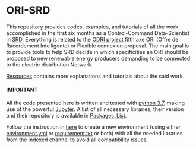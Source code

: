 # ORI-SRD
This repository provides codes, examples, and tutorials of all the work accomplished in the first six months as a Control-Command Data-Scientist in [SRD](https://www.srd-energies.fr/). Everything is related to the  [ODRI project](https://www.s2e2.fr/projets/odri/) fifth axe ORI (Offre de Racordement Intelligente) or Flexible connexion proposal. The main goal is to provide tools to help SRD decide in which specificities an ORI should be proposed to new renewable energy producers demanding to be connected to the electric distribution Network. 

[Resources](Resources/) contains more explanations and tutorials about the said work. 
</br>

#### IMPORTANT
All the code presented here is written and tested with [python 3.7](https://www.python.org/), making use of the powerful [Jupyter](https://jupyter.org/). A list of all necessary libraries, their version and their repository is available in [Packages_List](Packages_List.txt). 

Follow the instruction in [here](https://stackoverflow.com/questions/48787250/set-up-virtualenv-using-a-requirements-txt-generated-by-conda) to create a new environment (using either [environment.yml](environment.yml) or [requirement.txt](requirement.txt) or both) with all the needed libraries from the indexed channel to avoid all compatibility issues.


